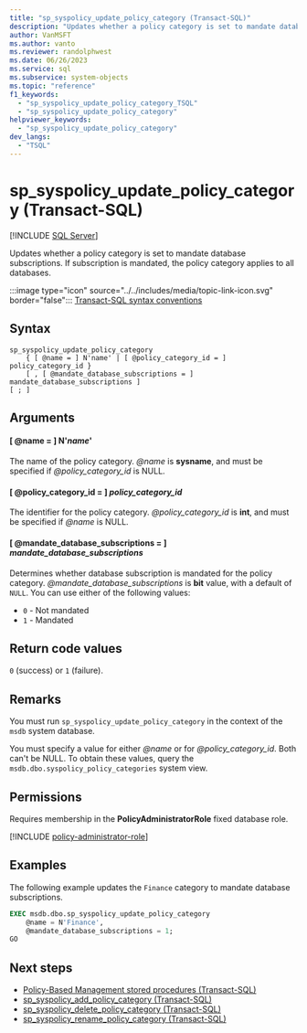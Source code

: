 ```yaml
---
title: "sp_syspolicy_update_policy_category (Transact-SQL)"
description: "Updates whether a policy category is set to mandate database subscriptions."
author: VanMSFT
ms.author: vanto
ms.reviewer: randolphwest
ms.date: 06/26/2023
ms.service: sql
ms.subservice: system-objects
ms.topic: "reference"
f1_keywords:
  - "sp_syspolicy_update_policy_category_TSQL"
  - "sp_syspolicy_update_policy_category"
helpviewer_keywords:
  - "sp_syspolicy_update_policy_category"
dev_langs:
  - "TSQL"
---
```

# sp_syspolicy_update_policy_category (Transact-SQL)

[!INCLUDE [SQL Server](../../includes/applies-to-version/sqlserver.md)]

Updates whether a policy category is set to mandate database subscriptions. If subscription is mandated, the policy category applies to all databases.

:::image type="icon" source="../../includes/media/topic-link-icon.svg" border="false"::: [Transact-SQL syntax conventions](../../t-sql/language-elements/transact-sql-syntax-conventions-transact-sql.md)

## Syntax

```syntaxsql
sp_syspolicy_update_policy_category
    { [ @name = ] N'name' | [ @policy_category_id = ] policy_category_id }
    [ , [ @mandate_database_subscriptions = ] mandate_database_subscriptions ]
[ ; ]
```

## Arguments

#### [ @name = ] N'*name*'

The name of the policy category. *@name* is **sysname**, and must be specified if *@policy_category_id* is NULL.

#### [ @policy_category_id = ] *policy_category_id*

The identifier for the policy category. *@policy_category_id* is **int**, and must be specified if *@name* is NULL.

#### [ @mandate_database_subscriptions = ] *mandate_database_subscriptions*

Determines whether database subscription is mandated for the policy category. *@mandate_database_subscriptions* is **bit** value, with a default of `NULL`. You can use either of the following values:

- `0` - Not mandated
- `1` - Mandated

## Return code values

`0` (success) or `1` (failure).

## Remarks

You must run `sp_syspolicy_update_policy_category` in the context of the `msdb` system database.

You must specify a value for either *@name* or for *@policy_category_id*. Both can't be NULL. To obtain these values, query the `msdb.dbo.syspolicy_policy_categories` system view.

## Permissions

Requires membership in the **PolicyAdministratorRole** fixed database role.

[!INCLUDE [policy-administrator-role](includes/policy-administrator-role.md)]

## Examples

The following example updates the `Finance` category to mandate database subscriptions.

```sql
EXEC msdb.dbo.sp_syspolicy_update_policy_category
    @name = N'Finance',
    @mandate_database_subscriptions = 1;
GO
```

## Next steps

- [Policy-Based Management stored procedures (Transact-SQL)](policy-based-management-stored-procedures-transact-sql.md)
- [sp_syspolicy_add_policy_category (Transact-SQL)](sp-syspolicy-add-policy-category-transact-sql.md)
- [sp_syspolicy_delete_policy_category (Transact-SQL)](sp-syspolicy-delete-policy-category-transact-sql.md)
- [sp_syspolicy_rename_policy_category (Transact-SQL)](sp-syspolicy-rename-policy-category-transact-sql.md)
